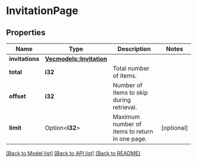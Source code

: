# InvitationPage

## Properties

Name | Type | Description | Notes
------------ | ------------- | ------------- | -------------
**invitations** | [**Vec<models::Invitation>**](Invitation.md) |  | 
**total** | **i32** | Total number of items. | 
**offset** | **i32** | Number of items to skip during retrieval. | 
**limit** | Option<**i32**> | Maximum number of items to return in one page. | [optional]

[[Back to Model list]](../README.md#documentation-for-models) [[Back to API list]](../README.md#documentation-for-api-endpoints) [[Back to README]](../README.md)


